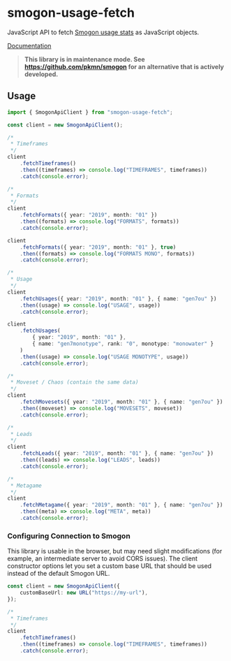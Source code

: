 # smogon-usage-fetch

JavaScript API to fetch [Smogon usage stats](http://www.smogon.com/stats/) as JavaScript objects.

[Documentation](https://github.com/FelixRilling/smogon-usage-fetch)

> **This library is in maintenance mode. See <https://github.com/pkmn/smogon> for an alternative that is actively developed.**

## Usage

```typescript
import { SmogonApiClient } from "smogon-usage-fetch";

const client = new SmogonApiClient();

/*
 * Timeframes
 */
client
	.fetchTimeframes()
	.then((timeframes) => console.log("TIMEFRAMES", timeframes))
	.catch(console.error);

/*
 * Formats
 */
client
	.fetchFormats({ year: "2019", month: "01" })
	.then((formats) => console.log("FORMATS", formats))
	.catch(console.error);

client
	.fetchFormats({ year: "2019", month: "01" }, true)
	.then((formats) => console.log("FORMATS MONO", formats))
	.catch(console.error);

/*
 * Usage
 */
client
	.fetchUsages({ year: "2019", month: "01" }, { name: "gen7ou" })
	.then((usage) => console.log("USAGE", usage))
	.catch(console.error);

client
	.fetchUsages(
		{ year: "2019", month: "01" },
		{ name: "gen7monotype", rank: "0", monotype: "monowater" }
	)
	.then((usage) => console.log("USAGE MONOTYPE", usage))
	.catch(console.error);

/*
 * Moveset / Chaos (contain the same data)
 */
client
	.fetchMovesets({ year: "2019", month: "01" }, { name: "gen7ou" })
	.then((moveset) => console.log("MOVESETS", moveset))
	.catch(console.error);

/*
 * Leads
 */
client
	.fetchLeads({ year: "2019", month: "01" }, { name: "gen7ou" })
	.then((leads) => console.log("LEADS", leads))
	.catch(console.error);

/*
 * Metagame
 */
client
	.fetchMetagame({ year: "2019", month: "01" }, { name: "gen7ou" })
	.then((meta) => console.log("META", meta))
	.catch(console.error);
```

### Configuring Connection to Smogon

This library is usable in the browser, but may need slight modifications (for example, an intermediate server to avoid CORS issues). The client constructor options let you set a custom base URL that should be used instead of the default Smogon URL.

```typescript
const client = new SmogonApiClient({
	customBaseUrl: new URL("https://my-url"),
});

/*
 * Timeframes
 */
client
	.fetchTimeframes()
	.then((timeframes) => console.log("TIMEFRAMES", timeframes))
	.catch(console.error);
```
